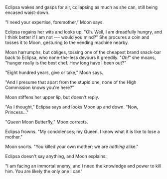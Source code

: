 Eclipsa wakes and gasps for air, collapsing as much as she can, still being encased waist-down.

"I need your expertise, foremother," Moon says.

Eclipsa regains her wits and looks up. "Oh. Well, I am dreadfully hungry, and I think better if I am not ---
would you mind?" She procures a coin and tosses it to Moon, gesturing to the vending machine nearby.

Moon harrumphs, but obliges, tossing one of the cheapest brand snack-bar back to Eclipsa, who none-the-less
devours it greedily. "_Oh!_" she moans, "hunger really is the best chef. How long have I been out?"

"Eight hundred years, give or take," Moon says.

"And I presume that apart from the stupid one, none of the High Commission knows you're here?"

Moon stiffens her upper lip, but doesn't reply.

"As I thought," Eclipsa says and looks Moon up and down. "Now, Princess..."

"_Queen_ Moon Butterfly," Moon corrects.

Eclipsa frowns. "My condolences; my Queen. I know what it is like to lose a mother."

Moon snorts. "You killed your own mother; we are _nothing_ alike."

Eclipsa doesn't say anything, and Moon explains:

"I am facing an immortal enemy, and I need the knowledge and power to kill him. You are likely the
only one I can"

